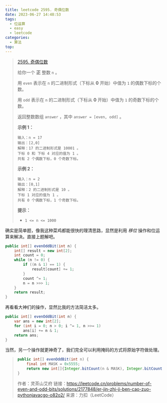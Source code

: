 ```yaml
---
title: leetcode 2595. 奇偶位数
date: 2023-06-27 14:48:53
tags:
  - 位运算
  - easy
  - leetcode
categories:
  - 算法
top:
---
```


> [2595. 奇偶位数](https://leetcode.cn/problems/number-of-even-and-odd-bits/description/)
>
> 
>
> 给你一个 **正** 整数 `n` 。
>
> 用 `even` 表示在 `n` 的二进制形式（下标从 **0** 开始）中值为 `1` 的偶数下标的个数。
>
>  用 `odd` 表示在 `n` 的二进制形式（下标从 **0** 开始）中值为 `1` 的奇数下标的个数。
>
> 返回整数数组 `answer` ，其中 `answer = [even, odd]` 。
>
>  
> 
> **示例 1：**
> 
> ```
> 输入：n = 17
> 输出：[2,0]
>解释：17 的二进制形式是 10001 。 
> 下标 0 和 下标 4 对应的值为 1 。 
>共有 2 个偶数下标，0 个奇数下标。
> ```
> 
> **示例 2：**
> 
> ```
> 输入：n = 2
> 输出：[0,1]
>解释：2 的二进制形式是 10 。 
> 下标 1 对应的值为 1 。 
>共有 0 个偶数下标，1 个奇数下标。
> ```
> 
>  
> 
>**提示：**
> 
>- `1 <= n <= 1000`

确实是简单题，像我这种菜鸡都能很快的理清思路，显然是利用 *移位* 操作和位运算来解决。直接上题解吧。

```java
public int[] evenOddBit(int n) {
    int[] result = new int[2];
    int count = 0;
    while (n != 0) {
        if ((n & 1) == 1) {
            result[count] += 1;
        }
        count ^= 1;
        n = n >>> 1;
    }
    return result;
}
```

再看看大神们的操作，显然比我的方法简洁太多。

```java
public int[] evenOddBit(int n) {
    var ans = new int[2];
    for (int i = 0; n > 0; i ^= 1, n >>= 1)
        ans[i] += n & 1;
    return ans;
}
```

当然，另一个操作就更神奇了，我们完全可以利用掩码的方式将原始字符做处理。

>```java
> public int[] evenOddBit(int n) {
>     final int MASK = 0x5555;
>     return new int[]{Integer.bitCount(n & MASK), Integer.bitCount(n & (MASK >> 1))};
> }
>```
>
>作者：灵茶山艾府
>链接：https://leetcode.cn/problems/number-of-even-and-odd-bits/solutions/2177848/er-jin-zhi-ji-ben-cao-zuo-pythonjavacgo-o82o2/
>来源：力扣（LeetCode）
